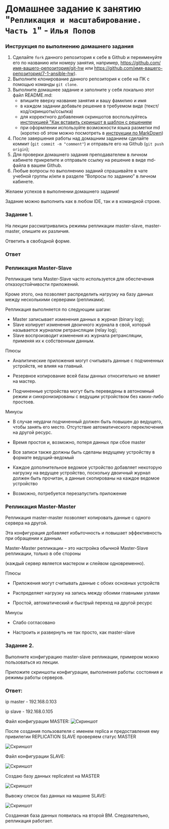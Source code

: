 # Домашнее задание к занятию "`Репликация и масштабирование. Часть 1`" - `Илья Попов`


### Инструкция по выполнению домашнего задания

   1. Сделайте `fork` данного репозитория к себе в Github и переименуйте его по названию или номеру занятия, например, https://github.com/имя-вашего-репозитория/git-hw или  https://github.com/имя-вашего-репозитория/7-1-ansible-hw).
   2. Выполните клонирование данного репозитория к себе на ПК с помощью команды `git clone`.
   3. Выполните домашнее задание и заполните у себя локально этот файл README.md:
      - впишите вверху название занятия и вашу фамилию и имя
      - в каждом задании добавьте решение в требуемом виде (текст/код/скриншоты/ссылка)
      - для корректного добавления скриншотов воспользуйтесь [инструкцией "Как вставить скриншот в шаблон с решением](https://github.com/netology-code/sys-pattern-homework/blob/main/screen-instruction.md)
      - при оформлении используйте возможности языка разметки md (коротко об этом можно посмотреть в [инструкции  по MarkDown](https://github.com/netology-code/sys-pattern-homework/blob/main/md-instruction.md))
   4. После завершения работы над домашним заданием сделайте коммит (`git commit -m "comment"`) и отправьте его на Github (`git push origin`);
   5. Для проверки домашнего задания преподавателем в личном кабинете прикрепите и отправьте ссылку на решение в виде md-файла в вашем Github.
   6. Любые вопросы по выполнению заданий спрашивайте в чате учебной группы и/или в разделе “Вопросы по заданию” в личном кабинете.
   
Желаем успехов в выполнении домашнего задания!
   
Задание можно выполнить как в любом IDE, так и в командной строке.

### Задание 1. 

На лекции рассматривались режимы репликации master-slave, master-master, опишите их различия.

Ответить в свободной форме.

### Ответ

### Репликация Master-Slave

Репликация типа Master-Slave часто используется для обеспечения отказоустойчивости приложений. 

Кроме этого, она позволяет распределить нагрузку на базу данных между несколькими серверами (репликами).

Репликация выполняется по следующим шагам: 
- Master записывает изменения данных в журнал (binary log);
- Slave копирует изменения двоичного журнала в свой, который называется журналом ретрансляции (relay log);
- Slave воспроизводит изменения из журнала ретрансляции, применяя их к собственным данным.

Плюсы

- Аналитические приложения могут считывать данные с подчиненных устройств, не влияя на главный.

- Резервное копирование всей базы данных относительно не влияет на мастер.

- Подчиненные устройства могут быть переведены в автономный режим и синхронизированы с ведущим устройством без каких-либо простоев.

Минусы

- В случае неудачи подчиненный должен быть повышен до ведущего, чтобы занять его место. Отсутствие автоматического переключения на другой ресурс.

- Время простоя и, возможно, потеря данных при сбое master

- Все записи также должны быть сделаны ведущему устройству в формате ведущий-ведомый

- Каждое дополнительное ведомое устройство добавляет некоторую нагрузку на ведущее устройство, поскольку двоичный журнал должен быть прочитан, а данные скопированы на каждое ведомое устройство

- Возможно, потребуется перезапустить приложение

### Репликация Master-Master

Репликация master-master позволяет копировать данные с  одного сервера на другой. 

Эта конфигурация добавляет избыточность и повышает эффективность при обращении к данным.

Master-Master репликации – это настройка обычной Master-Slave репликации, только в обе стороны 

(каждый сервер является мастером и слейвом одновременно).

Плюсы

- Приложения могут считывать данные с обоих основных устройств

- Распределяет нагрузку на запись между обоими главными узлами

- Простой, автоматический и быстрый переход на другой ресурс

Минусы

- Слабо согласовано

- Настроить и развернуть не так просто, как master-slave



### Задание 2. 


Выполните конфигурацию master-slave репликации, примером можно пользоваться из лекции.

Приложите скриншоты конфигурации, выполнения работы: состояния и режимы работы серверов.

### Ответ:

ip master - 192.168.0.103

ip slave - 192.168.0.105


Файл конфигурации MASTER:
![Скриншот](https://github.com/ip75wester/BD-dz/blob/main/s1.PNG)

После создания пользователя с именем replica и предоставления ему привилегии REPLICATION SLAVE проверяем статус MASTER


![Скриншот](https://github.com/ip75wester/BD-dz/blob/main/s2.PNG)


Файл конфигурации SLAVE:

![Скриншот](https://github.com/ip75wester/BD-dz/blob/main/s3.PNG)


Создаю базу данных replicatest на MASTER

![Скриншот](https://github.com/ip75wester/BD-dz/blob/main/s4.PNG)

Вывожу список баз данных на машине SLAVE:

![Скриншот](https://github.com/ip75wester/BD-dz/blob/main/s5.PNG)

Созданная база данных появилась на второй ВМ. Следовательно, репликация работает.
